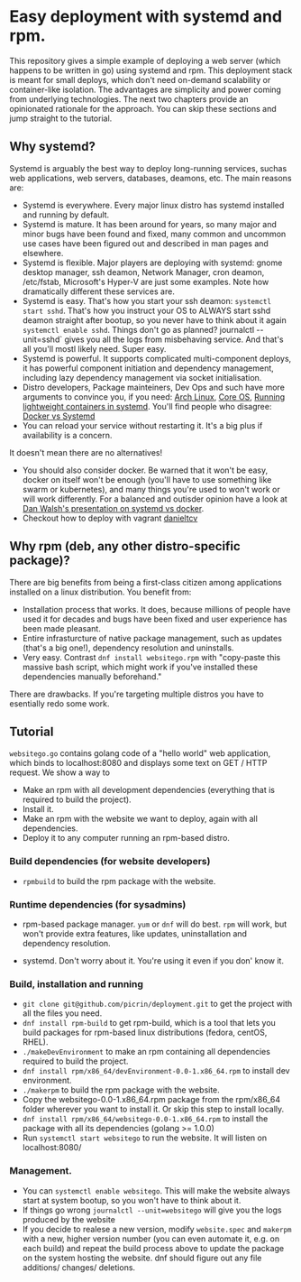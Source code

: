 # Easy deployment with systemd and rpm.

This repository gives a simple example of deploying a web server (which happens to be written in go) using systemd and rpm. This deployment stack is meant for small deploys, which don't need on-demand scalability or container-like isolation. The advantages are simplicity and power coming from underlying technologies. The next two chapters provide an opinionated rationale for the approach. You can skip these sections and jump straight to the tutorial.

## Why systemd?

Systemd is arguably the best way to deploy long-running services, suchas web applications, web servers, databases, deamons, etc. The main reasons are:

 * Systemd is everywhere. Every major linux distro has systemd installed and running by default.
 * Systemd is mature. It has been around for years, so many major and minor bugs have been found and fixed, many common and uncommon use cases have been figured out and described in man pages and elsewhere.
 * Systemd is flexible. Major players are deploying with systemd: gnome desktop manager, ssh deamon, Network Manager, cron deamon, /etc/fstab, Microsoft's Hyper-V are just some examples. Note how dramatically different these services are.
 * Systemd is easy. That's how you start your ssh deamon: `systemctl start sshd`. That's how you instruct your OS to ALWAYS start sshd deamon straight after bootup, so you never have to think about it again `systemctl enable sshd`. Things don't go as planned? journalctl --unit=sshd` gives you all the logs from misbehaving service. And that's all you'll mostl likely need. Super easy.
 * Systemd is powerful. It supports complicated multi-component deploys, it has powerful component initiation and dependency management, including lazy dependency management via socket initialisation.
 * Distro developers, Package mainteiners, Dev Ops and such have more arguments to convince you, if you need: [Arch Linux](https://bbs.archlinux.org/viewtopic.php?pid=1149530#p1149530), [Core OS](https://coreos.com/using-coreos/systemd/), [Running lightweight containers in systemd](https://fedoraproject.org/wiki/Features/SystemdLightweightContainers). You'll find people who disagree: [Docker vs Systemd](http://thenewstack.io/why-docker-containers-and-systemd-drive-a-wedge-through-the-concept-of-linux-distributions/)
 * You can reload your service without restarting it. It's a big plus if availability is a concern.

It doesn't mean there are no alternatives!

 * You should also consider docker. Be warned that it won't be easy, docker on itself won't be enough (you'll have to use something like swarm or kubernetes), and many things you're used to won't work or will work differently. For a balanced and outisder opinion have a look at [Dan Walsh's presentation on systemd vs docker](https://www.youtube.com/watch?v=35biGFCWdlQ).
 * Checkout how to deploy with vagrant [danieltcv](https://github.com/danieltcv/product_reviews/tree/master)

## Why rpm (deb, any other distro-specific package)?

There are big benefits from being a first-class citizen among applications installed on a linux distribution. You benefit from:
 * Installation process that works. It does, because millions of people have used it for decades and bugs have been fixed and user experience has been made pleasant.
 * Entire infrasturcture of native package management, such as updates (that's a big one!), dependency resolution and uninstalls.
 * Very easy. Contrast `dnf install websitego.rpm` with "copy-paste this massive bash script, which might work if you've installed these dependencies manually beforehand."

There are drawbacks. If you're targeting multiple distros you have to esentially redo some work.

## Tutorial

`websitego.go` contains golang code of a "hello world" web application, which binds to localhost:8080 and displays some text on GET / HTTP request. We show a way to
* Make an rpm with all development dependencies (everything that is required to build the project).
* Install it.
* Make an rpm with the website we want to deploy, again with all dependencies.
* Deploy it to any computer running an rpm-based distro.

### Build dependencies (for website developers)

* `rpmbuild` to build the rpm package with the website.

### Runtime dependencies (for sysadmins)

* rpm-based package manager. `yum` or `dnf` will do best. `rpm` will work, but won't provide extra features, like updates, uninstallation and dependency resolution.

* systemd. Don't worry about it. You're using it even if you don' know it.

### Build, installation and running

* `git clone git@github.com/picrin/deployment.git` to get the project with all the files you need.
* `dnf install rpm-build` to get rpm-build, which is a tool that lets you build packages for rpm-based linux distributions (fedora, centOS, RHEL).
* `./makeDevEnvironment` to make an rpm containing all dependencies required to build the project.
* `dnf install rpm/x86_64/devEnvironment-0.0-1.x86_64.rpm` to install dev environment.
* `./makerpm` to build the rpm package with the website.
* Copy the websitego-0.0-1.x86_64.rpm package from the rpm/x86_64 folder wherever you want to install it. Or skip this step to install locally.
* `dnf install rpm/x86_64/websitego-0.0-1.x86_64.rpm` to install the package with all its dependencies (golang >= 1.0.0)
* Run `systemctl start websitego` to run the website. It will listen on localhost:8080/

### Management.

* You can `systemctl enable websitego`. This will make the website always start at system bootup, so you won't have to think about it.
* If things go wrong `journalctl --unit=websitego` will give you the logs produced by the website
* If you decide to realese a new version, modify `website.spec` and `makerpm` with a new, higher version number (you can even automate it, e.g. on each build) and repeat the build process above to update the package on the system hosting the website. dnf should figure out any file additions/ changes/ deletions.
